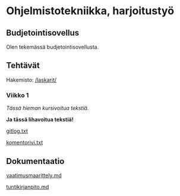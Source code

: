 # Ohjelmistotekniikka, harjoitustyö

## Budjetointisovellus

Olen tekemässä budjetointisovellusta.


## Tehtävät

Hakemisto: [/laskarit/](laskarit/)

### Viikko 1

_Tässä hieman kursivoitua tekstiä._

**Ja tässä lihavoitua tekstiä!**

[gitlog.txt](laskarit/viikko1/gitlog.txt)

[komentorivi.txt](laskarit/viikko1/komentorivi.txt)



## Dokumentaatio

[vaatimusmaarittely.md](dokumentaatio/vaatimusmaarittely.md)

[tuntikirjanpito.md](dokumentaatio/tuntikirjanpito.md)
